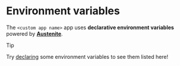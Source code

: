 # Environment variables

The `<custom app name>` app uses **declarative environment variables** powered by
**[Austenite]**.

[austenite]: https://github.com/ezzatron/austenite

> [!TIP]
> Try [declaring] some environment variables to see them listed here!

[declaring]: https://github.com/ezzatron/austenite#declarations


